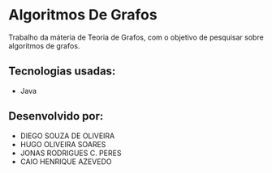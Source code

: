 # Algoritmos De Grafos

Trabalho da máteria de Teoria de Grafos, com o objetivo de pesquisar sobre algoritmos de grafos.

## Tecnologias usadas:

- Java

## Desenvolvido por:

- DIEGO SOUZA DE OLIVEIRA
- HUGO OLIVEIRA SOARES
- JONAS RODRIGUES C. PERES
- CAIO HENRIQUE AZEVEDO

